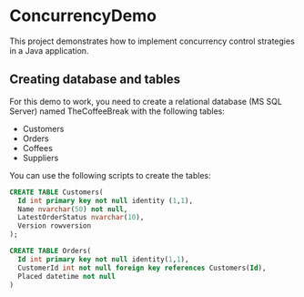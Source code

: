 # ConcurrencyDemo

This project demonstrates how to implement concurrency control strategies in a Java application. 

## Creating database and tables 

For this demo to work, you need to create a relational database (MS SQL Server) named TheCoffeeBreak with the following tables:

* Customers
* Orders
* Coffees
* Suppliers

You can use the following scripts to create the tables:

```SQL
CREATE TABLE Customers(
  Id int primary key not null identity (1,1), 
  Name nvarchar(50) not null,
  LatestOrderStatus nvarchar(10), 
  Version rowversion
);

CREATE TABLE Orders(
  Id int primary key not null identity(1,1), 
  CustomerId int not null foreign key references Customers(Id), 
  Placed datetime not null
)  
```
